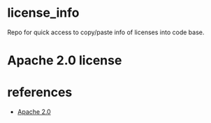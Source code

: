 # license_info
Repo for quick access to copy/paste info of licenses into code base.

# Apache 2.0 license 


# references
* [Apache 2.0](https://www.apache.org/licenses/LICENSE-2.0)
